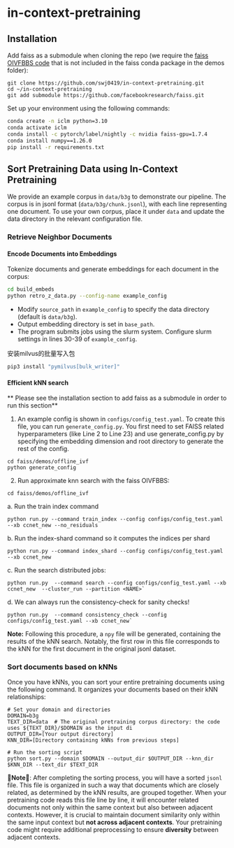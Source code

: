 
# in-context-pretraining

## Installation
Add faiss as a submodule when cloning the repo (we require the [faiss OIVFBBS code](https://github.com/facebookresearch/faiss/tree/main/demos/offline_ivf]) that is not included in the faiss conda package in the demos folder):

```
git clone https://github.com/swj0419/in-context-pretraining.git
cd ~/in-context-pretraining
git add submodule https://github.com/facebookresearch/faiss.git
```

Set up your environment using the following commands:

```bash
conda create -n iclm python=3.10
conda activate iclm
conda install -c pytorch/label/nightly -c nvidia faiss-gpu=1.7.4
conda install numpy==1.26.0
pip install -r requirements.txt
```

## Sort Pretraining Data using In-Context Pretraining

We provide an example corpus in `data/b3g` to demonstrate our pipeline. The corpus is in jsonl format (`data/b3g/chunk.jsonl`), with each line representing one document. To use your own corpus, place it under `data` and update the data directory in the relevant configuration file.

### Retrieve Neighbor Documents

#### Encode Documents into Embeddings

Tokenize documents and generate embeddings for each document in the corpus:

```bash
cd build_embeds
python retro_z_data.py --config-name example_config
```

- Modify `source_path` in `example_config` to specify the data directory (default is `data/b3g`).
- Output embedding directory is set in `base_path`.
- The program submits jobs using the slurm system. Configure slurm settings in lines 30-39 of `example_config`.

安装milvus的批量写入包
```bash
pip3 install "pymilvus[bulk_writer]"
```

#### Efficient kNN search
** Please see the installation section to add faiss as a submodule in order to run this section**

1. An example config is shown in `configs/config_test.yaml`. To create this file, you can run `generate_config.py`. You first need to set FAISS related hyperparameters (like Line 2 to Line 23) and use generate_config.py by specifying the embedding dimension and root directory to generate the rest of the config.

```
cd faiss/demos/offline_ivf
python generate_config
```

2. Run approximate knn search with the faiss OIVFBBS:

```
cd faiss/demos/offline_ivf
```

a. Run the train index command

```
python run.py --command train_index --config configs/config_test.yaml --xb ccnet_new --no_residuals
```


b. Run the index-shard command so it computes the indices per shard

```
python run.py --command index_shard --config configs/config_test.yaml --xb ccnet_new
```


c. Run the search distributed jobs:

```
python run.py  --command search --config configs/config_test.yaml --xb ccnet_new  --cluster_run --partition <NAME>`
```

d. We can always run the consistency-check for sanity checks!

```
python run.py  --command consistency_check --config configs/config_test.yaml --xb ccnet_new`
```

**Note:** Following this procedure, a `npy` file will be generated, containing the results of the kNN search. Notably, the first row in this file corresponds to the kNN for the first document in the original jsonl dataset.


### Sort documents based on kNNs
Once you have kNNs, you can sort your entire pretraining documents using the following command. It organizes your documents based on their kNN relationships:
```
# Set your domain and directories
DOMAIN=b3g
TEXT_DIR=data  # The original pretraining corpus directory: the code uses ${TEXT_DIR}/$DOMAIN as the input di
OUTPUT_DIR=[Your output directory]
KNN_DIR=[Directory containing kNNs from previous steps]

# Run the sorting script
python sort.py --domain $DOMAIN --output_dir $OUTPUT_DIR --knn_dir $KNN_DIR --text_dir $TEXT_DIR
```


🚨**Note**🚨: After completing the sorting process, you will have a sorted `jsonl` file. This file is organized in such a way that documents which are closely related, as determined by the kNN results, are grouped together. When your pretraining code reads this file line by line, it will encounter related documents not only within the same context but also between adjacent contexts. However, it is crucial to maintain document similarity only within the same input context but **not across adjacent contexts**. Your pretraining code might require additional preprocessing to ensure **diversity** between adjacent contexts.

